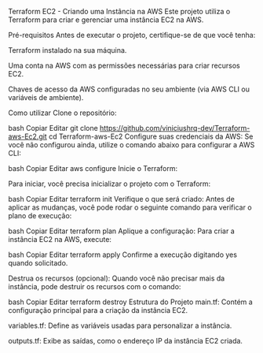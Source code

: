 Terraform EC2 - Criando uma Instância na AWS
Este projeto utiliza o Terraform para criar e gerenciar uma instância EC2 na AWS.

Pré-requisitos
Antes de executar o projeto, certifique-se de que você tenha:

Terraform instalado na sua máquina.

Uma conta na AWS com as permissões necessárias para criar recursos EC2.

Chaves de acesso da AWS configuradas no seu ambiente (via AWS CLI ou variáveis de ambiente).

Como utilizar
Clone o repositório:

bash
Copiar
Editar
git clone https://github.com/viniciushrq-dev/Terraform-aws-Ec2.git
cd Terraform-aws-Ec2
Configure suas credenciais da AWS: Se você não configurou ainda, utilize o comando abaixo para configurar a AWS CLI:

bash
Copiar
Editar
aws configure
Inicie o Terraform:

Para iniciar, você precisa inicializar o projeto com o Terraform:

bash
Copiar
Editar
terraform init
Verifique o que será criado: Antes de aplicar as mudanças, você pode rodar o seguinte comando para verificar o plano de execução:

bash
Copiar
Editar
terraform plan
Aplique a configuração: Para criar a instância EC2 na AWS, execute:

bash
Copiar
Editar
terraform apply
Confirme a execução digitando yes quando solicitado.

Destrua os recursos (opcional): Quando você não precisar mais da instância, pode destruir os recursos com o comando:

bash
Copiar
Editar
terraform destroy
Estrutura do Projeto
main.tf: Contém a configuração principal para a criação da instância EC2.

variables.tf: Define as variáveis usadas para personalizar a instância.

outputs.tf: Exibe as saídas, como o endereço IP da instância EC2 criada.
